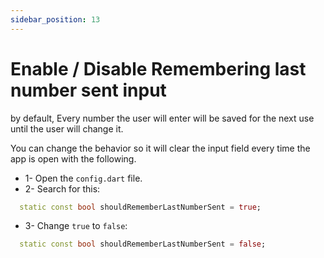 ```yaml
---
sidebar_position: 13
---
```


# Enable / Disable Remembering last number sent input

by default, Every number the user will enter will be saved for the next use until the user will change it.

You can change the behavior so it will clear the input field every time the app is open with the following.

- 1- Open the `config.dart` file.
- 2- Search for this:

```dart {1} title="/config/config.dart"
  static const bool shouldRememberLastNumberSent = true;
```

- 3- Change `true` to `false`:

```dart title="/config/config.dart"
  static const bool shouldRememberLastNumberSent = false;


```

